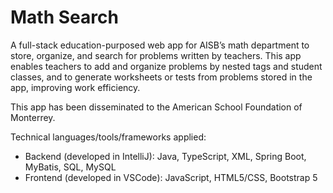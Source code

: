 # Math Search
A full-stack education-purposed web app for AISB’s math department to store, organize, and search for problems written by teachers. This app enables teachers to add and organize problems by nested tags and student classes, and to generate worksheets or tests from problems stored in the app, improving work efficiency. 

This app has been disseminated to the American School Foundation of Monterrey.

Technical languages/tools/frameworks applied:
- Backend (developed in IntelliJ): Java, TypeScript, XML, Spring Boot, MyBatis, SQL, MySQL
- Frontend (developed in VSCode): JavaScript, HTML5/CSS, Bootstrap 5
